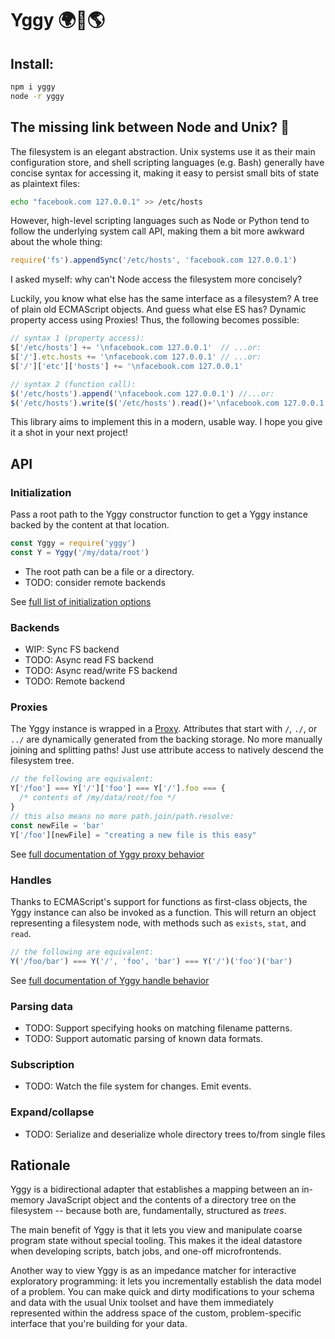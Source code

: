 # Yggy 🌍🌳🌎

## Install:

```sh
npm i yggy
node -r yggy
```

## The missing link between Node and Unix? 🤯

The filesystem is an elegant abstraction. Unix systems use it as their main
configuration store, and shell scripting languages (e.g. Bash)
generally have concise syntax for accessing it, making it easy to
persist small bits of state as plaintext files:

```sh
echo "facebook.com 127.0.0.1" >> /etc/hosts
```

However, high-level scripting languages such as Node or Python tend to follow the
underlying system call API, making them a bit more awkward about the whole thing:

```js
require('fs').appendSync('/etc/hosts', 'facebook.com 127.0.0.1')
```

I asked myself: why can't Node access the filesystem more concisely?

Luckily, you know what else has the same interface as a filesystem?
A tree of plain old ECMAScript objects. And guess what else ES has?
Dynamic property access using Proxies! Thus, the following becomes possible:

```js
// syntax 1 (property access):
$['/etc/hosts'] += '\nfacebook.com 127.0.0.1'  // ...or:
$['/'].etc.hosts += '\nfacebook.com 127.0.0.1' // ...or:
$['/']['etc']['hosts'] += '\nfacebook.com 127.0.0.1'

// syntax 2 (function call):
$('/etc/hosts').append('\nfacebook.com 127.0.0.1') //...or:
$('/etc/hosts').write($('/etc/hosts').read()+'\nfacebook.com 127.0.0.1')
```

This library aims to implement this in a modern, usable way.
I hope you give it a shot in your next project!

## API

### Initialization

Pass a root path to the Yggy constructor function to get a Yggy instance
backed by the content at that location.

```js
const Yggy = require('yggy')
const Y = Yggy('/my/data/root')
```

* The root path can be a file or a directory.
* TODO: consider remote backends

See [full list of initialization options](./doc/options.md)

### Backends

* WIP: Sync FS backend
* TODO: Async read FS backend
* TODO: Async read/write FS backend
* TODO: Remote backend

### Proxies

The Yggy instance is wrapped in a [Proxy](https://developer.mozilla.org/en-US/docs/Web/JavaScript/Reference/Global_Objects/Proxy).
Attributes that start with `/`, `./`, or `../` are dynamically generated from
the backing storage. No more manually joining and splitting paths! Just use
attribute access to natively descend the filesystem tree.

```js
// the following are equivalent:
Y['/foo'] === Y['/']['foo'] === Y['/'].foo === {
  /* contents of /my/data/root/foo */
}
// this also means no more path.join/path.resolve:
const newFile = 'bar'
Y['/foo'][newFile] = "creating a new file is this easy"
```

See [full documentation of Yggy proxy behavior](./doc/proxies.md)

### Handles

Thanks to ECMAScript's support for functions as first-class objects, the
Yggy instance can also be invoked as a function. This will return an object
representing a filesystem node, with methods such as `exists`, `stat`, and `read`.

```js
// the following are equivalent:
Y('/foo/bar') === Y('/', 'foo', 'bar') === Y('/')('foo')('bar')
```

See [full documentation of Yggy handle behavior](./doc/proxies.md)

### Parsing data

* TODO: Support specifying hooks on matching filename patterns.
* TODO: Support automatic parsing of known data formats.

### Subscription

* TODO: Watch the file system for changes. Emit events.

### Expand/collapse

* TODO: Serialize and deserialize whole directory trees to/from single files

## Rationale

Yggy is a bidirectional adapter that establishes a mapping
between an in-memory JavaScript object and the contents of
a directory tree on the filesystem -- because both are,
fundamentally, structured as _trees_.

The main benefit of Yggy is that it lets you view and
manipulate coarse program state without special tooling.
This makes it the ideal datastore when developing scripts,
batch jobs, and one-off microfrontends.

Another way to view Yggy is as an impedance matcher for
interactive exploratory programming: it lets you incrementally
establish the data model of a problem. You can make quick
and dirty modifications to your schema and data with the
usual Unix toolset and have them immediately represented
within the address space of the custom, problem-specific
interface that you're building for your data.
